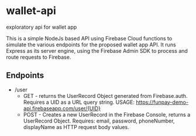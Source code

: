 # wallet-api

exploratory api for wallet app

This is a simple NodeJs based API using Firebase Cloud functions to simulate the various endpoints for the proposed wallet app API. It runs Express as its server engine, using the Firebase Admin SDK to process and route requests to Firebase.

## Endpoints

- /user
  - GET - returns the UserRecord Object generated from Firebase.auth. Requires a UID as a URL query string.
    USAGE: https://funpay-demo-api.firebaseapp.com/user/{UID}
  - POST - Creates a new UserRecord in the Firebase Console, returns a UserRecord Object. Requires:
    email, password, phoneNumber, displayName as HTTP request body values.
